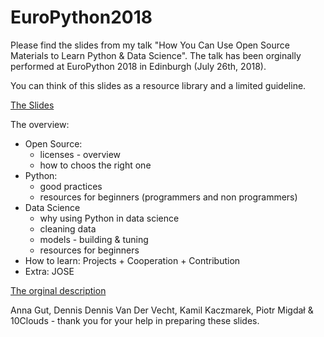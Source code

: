 # EuroPython2018
Please find the slides from my talk "How You Can Use Open Source Materials to Learn Python &amp; Data Science". The talk has been orginally performed at EuroPython 2018 in Edinburgh (July 26th, 2018).

You can think of this slides as a resource library and a limited guideline. 

[The Slides](https://docs.google.com/presentation/d/1QMyjTOMR17IpzDEPxY2hV2-dw365P3AsZzbmWrpmfGU/edit?usp=sharing)


The overview:
- Open Source: 
  - licenses - overview 
  - how to choos the right one 
- Python:
  - good practices
  - resources for beginners (programmers and non programmers)
- Data Science
  - why using Python in data science
  - cleaning data 
  - models - building & tuning
  - resources for beginners
- How to learn: Projects + Cooperation + Contribution
- Extra: JOSE

[The orginal description](https://ep2018.europython.eu/conference/talks/how-can-you-use-open-source-materials-to-learn-python-data-science)

Anna Gut, Dennis Dennis Van Der Vecht, Kamil Kaczmarek, Piotr Migdał & 10Clouds - thank you for your help in preparing these slides.
